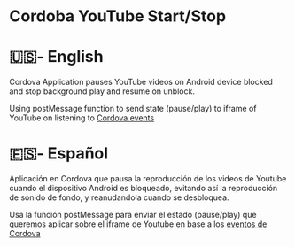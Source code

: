 # Cordoba YouTube Start/Stop
# 🇺🇸- English
Cordova Application pauses YouTube videos on Android device blocked and stop background play and resume on unblock.

Using postMessage function to send state (pause/play) to iframe of YouTube on listening to [Cordova events](https://cordova.apache.org/docs/en/latest/cordova/events/events.html) 

# 🇪🇸- Español
Aplicación en Cordova que pausa la reproducción de los videos de Youtube cuando el dispositivo Android es bloqueado, evitando así la reproducción de sonido de fondo, y reanudandola cuando se desbloquea.

Usa la función postMessage para enviar el estado (pause/play) que queremos aplicar sobre el iframe de Youtube en base a los [eventos de Cordova](https://cordova.apache.org/docs/es/latest/cordova/events/events.html)